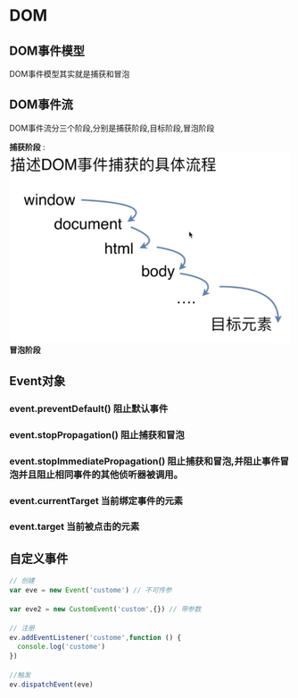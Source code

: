 # DOM

## DOM事件模型

DOM事件模型其实就是捕获和冒泡

## DOM事件流

DOM事件流分三个阶段,分别是捕获阶段,目标阶段,冒泡阶段

**捕获阶段** :
![捕获](./img/catch.jpg)
**冒泡阶段**

## Event对象

### event.preventDefault() 阻止默认事件

### event.stopPropagation() 阻止捕获和冒泡

### event.stopImmediatePropagation() 阻止捕获和冒泡,并阻止事件冒泡并且阻止相同事件的其他侦听器被调用。

### event.currentTarget 当前绑定事件的元素

### event.target 当前被点击的元素

## 自定义事件

```javascript
// 创建
var eve = new Event('custome') // 不可传参

var eve2 = new CustomEvent('custom',{}) // 带参数

// 注册
ev.addEventListener('custome',function () {
  console.log('custome')
})

//触发
ev.dispatchEvent(eve)
```